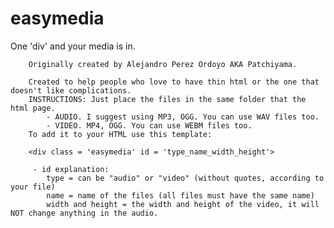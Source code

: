 easymedia
=========

One 'div' and your media is in.

		Originally created by Alejandro Perez Ordoyo AKA Patchiyama.

		Created to help people who love to have thin html or the one that doesn't like complications.
		INSTRUCTIONS: Just place the files in the same folder that the html page.
			- AUDIO. I suggest using MP3, OGG. You can use WAV files too. 
			- VIDEO. MP4, OGG. You can use WEBM files too. 
		To add it to your HTML use this template:

		<div class = 'easymedia' id = 'type_name_width_height'>
		
		 - id explanation:
		 	type = can be "audio" or "video" (without quotes, according to your file)
		 	name = name of the files (all files must have the same name)
		 	width and height = the width and height of the video, it will NOT change anything in the audio.
